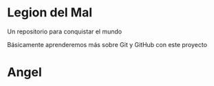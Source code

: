 # Legion del Mal
Un repositorio para conquistar el mundo

Básicamente aprenderemos más sobre Git y GitHub con este proyecto


# Angel